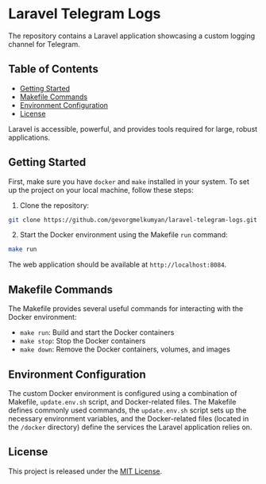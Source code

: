# Laravel Telegram Logs

The repository contains a Laravel application showcasing a custom logging channel for Telegram.

## Table of Contents

- [Getting Started](#getting-started)
- [Makefile Commands](#makefile-commands)
- [Environment Configuration](#environment-configuration)
- [License](#license)

Laravel is accessible, powerful, and provides tools required for large, robust applications.

## Getting Started

First, make sure you have `docker` and `make` installed in your system. To set up the project on your local machine, follow these steps:

1. Clone the repository:

```bash
git clone https://github.com/gevorgmelkumyan/laravel-telegram-logs.git
```

2. Start the Docker environment using the Makefile `run` command:

```bash
make run
```

The web application should be available at `http://localhost:8084`.

## Makefile Commands

The Makefile provides several useful commands for interacting with the Docker environment:

- `make run`: Build and start the Docker containers
- `make stop`: Stop the Docker containers
- `make down`: Remove the Docker containers, volumes, and images

## Environment Configuration

The custom Docker environment is configured using a combination of Makefile, `update.env.sh` script, and Docker-related
files. The Makefile defines commonly used commands, the `update.env.sh` script sets up the necessary environment
variables, and the Docker-related files (located in the `/docker` directory) define the services the Laravel
application relies on.

## License

This project is released under the [MIT License](https://opensource.org/licenses/MIT).